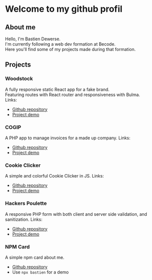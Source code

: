 # Welcome to my github profil

## About me

Hello, I'm Bastien Dewerse.  
I'm currently following a web dev formation at Becode.  
Here you'll find some of my projects made during that formation.

## Projects

### Woodstock

A fully responsive static React app for a fake brand.  
Featuring routes with React router and responsiveness with Bulma.  
Links:
- [Github repository](https://github.com/DewerseB/Woodstock)
- [Project demo](https://dewerseb.github.io/Woodstock/)

### COGIP

A PHP app to manage invoices for a made up company.
Links:
- [Github repository](https://github.com/DewerseB/COGIP-app)
- [Project demo](https://calvin-jitnaree.alwaysdata.net/COGIP-app/)

### Cookie Clicker

A simple and colorful Cookie Clicker in JS.
Links:
- [Github repository](https://github.com/DewerseB/CookieClicker)
- [Project demo](https://dewerseb.github.io/CookieClicker/index.html)

### Hackers Poulette

A responsive PHP form with both client and server side validation, and sanitization.
Links:
- [Github repository](https://github.com/DewerseB/hackers-poulette)
- [Project demo](https://hackers-poulette-form-project.herokuapp.com/)

### NPM Card

A simple npm card about me.
- [Github repository](https://github.com/DewerseB/my-card)
- Use `npx bastien` for a demo

<!--
**DewerseB/DewerseB** is a ✨ _special_ ✨ repository because its `README.md` (this file) appears on your GitHub profile.

Here are some ideas to get you started:

- 🔭 I’m currently working on ...
- 🌱 I’m currently learning ...
- 👯 I’m looking to collaborate on ...
- 🤔 I’m looking for help with ...
- 💬 Ask me about ...
- 📫 How to reach me: ...
- 😄 Pronouns: ...
- ⚡ Fun fact: ...
-->
